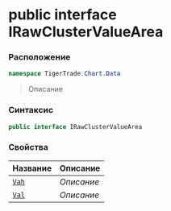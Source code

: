 
# public interface IRawClusterValueArea
### Расположение
```csharp
namespace TigerTrade.Chart.Data
```



> Описание

### Синтаксис
```csharp
public interface IRawClusterValueArea
```


### Свойства
| Название | Описание |
| --- | --- |
| [`Vah`](./IRawClusterValueArea.cs/Свойства/Vah.md) | *Описание* |
| [`Val`](./IRawClusterValueArea.cs/Свойства/Val.md) | *Описание* |



